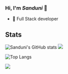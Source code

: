 ### Hi, I'm *Sanduni* 👋
 -  🔭 Full Stack developer

## Stats
![Sanduni's GitHub stats](https://github-readme-stats.vercel.app/api?username=sandu9618&theme=dark&show_icons=true&hide_border=true) ![](https://github-readme-streak-stats.herokuapp.com/?user=aeristhy&theme=onedark&hide_border=true&show_icons=true) 

![Top Langs](https://github-readme-stats.vercel.app/api/top-langs/?username=sandu9618&layout=compact&theme=dark&show_icons=true&hide_border=true)

<!-- ## GitHub Trophies
 ![](https://github-profile-trophy.vercel.app/?username=sandu9618&theme=onedark&hide_border=true&show_icons=true) -->

![](https://visitor-badge.laobi.icu/badge?page_id=sandu9618)
